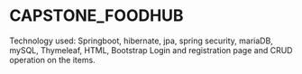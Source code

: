 # CAPSTONE_FOODHUB
Technology used: Springboot, hibernate, jpa, spring security, mariaDB, mySQL, Thymeleaf, HTML, Bootstrap
Login and registration page and CRUD operation on the items. 


